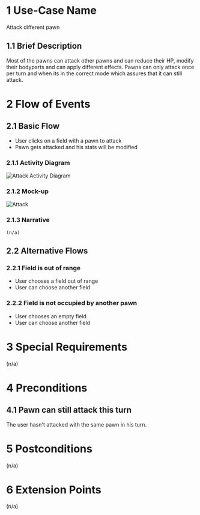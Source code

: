 # 1 Use-Case Name

Attack different pawn

## 1.1 Brief Description

Most of the pawns can attack other pawns and can reduce their HP, modify their bodyparts and can apply different effects. Pawns can only attack once per turn and when its in the correct mode which assures that it can still attack.

# 2 Flow of Events

## 2.1 Basic Flow

* User clicks on a field with a pawn to attack
* Pawn gets attacked and his stats will be modified

### 2.1.1 Activity Diagram

![Attack Activity Diagram](https://raw.githubusercontent.com/steiditi/Spybot-Reloaded-Doc/0a0563903812f3ca8e95161bbbe68eb69a09b598/UseCases/Attack/ActivityDiagram.svg)

### 2.1.2 Mock-up

![Attack](https://raw.githubusercontent.com/steiditi/Spybot-Reloaded-Doc/aee3231d385e4de7a009efe2e4497b0615e82e92/UseCases/Attack/MockUp.svg)

### 2.1.3 Narrative

```
(n/a)
```

## 2.2 Alternative Flows

### 2.2.1 Field is out of range

* User chooses a field out of range
* User can choose another field

### 2.2.2 Field is not occupied by another pawn

* User chooses an empty field
* User can choose another field

# 3 Special Requirements

(n/a)

# 4 Preconditions

## 4.1 Pawn can still attack this turn

The user hasn't attacked with the same pawn in his turn.

# 5 Postconditions

(n/a)

# 6 Extension Points

(n/a)
